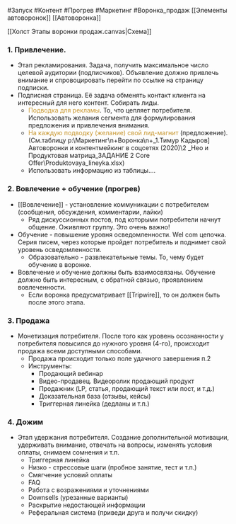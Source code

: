 #Запуск #Контент #Прогрев #Маркетинг #Воронка_продаж 
[[Элементы автоворонок]]
[[Автоворонка]]

 [[Холст Этапы воронки продаж.canvas|Схема]]

### 1. Привлечение. 
- Этап рекламирования. Задача, получить максимальное число целевой аудитории (подписчиков). Объявление должно привлечь внимание и спровоцировать перейти по ссылке на страницу подписки.
- Подписная страница. Её задача обменять контакт клиента на интересный для него контент. Собирать лиды.
	- <span style='color:#c7952b'>Подводка для рекламы</span>. То, что цепляет потребителя. Использовать желания сегмента для формулирования предложения и привлечения внимания.
	- <span style='color:#c7952b'>На каждую подводку (желание) свой лид-магнит</span> (предложение). (См.таблицу p:\Маркетинг\n+Воронка\n+_1.Тимур Кадыров] Автоворонки и контентмейкинг в соцсетях (2020)\2 _Нео и Продуктовая матрица\_ЗАДАНИЕ 2 Core Offer\Produktovaya_lineyka.xlsx)
	- Использовать информацию из таблицы....

### 2. Вовлечение + обучение (прогрев)
- [[Вовлечение]] - установление коммуникации с потребителем (сообщения, обсуждения, комментарии, лайки)
	- Ряд дискуссионных постов, под которыми потребители начнут общение. Оживляют группу. Это очень важно!
- Обучение - повышение уровня осведомленности. Wel com цепочка. Серия писем, через которые пройдет потребитель и поднимет свой уровень осведомленности.
	- Образовательно - развлекательные темы. То, чему будет обучение в воронке.
- Вовлечение и обучение должны быть взаимосвязаны. Обучение должно быть интересным, с обратной связью, проявлением вовлеченности.
	- Если воронка предусматривает [[Tripwire]], то он должен быть после этого этапа.
	

### 3. Продажа
- Монетизация потребителя. После того как уровень осознанности у потребителя повысился до нужного уровня (4-го), происходит продажа всеми доступными способами.
	- Продажа происходит только поле удачного завершения п.2 
	- Инструменты:
		- Продающий вебинар
		- Видео-продавец. Видеоролик продающий продукт
		- Продажник (LP, статья, продающий текст или пост, и т.д.)
		- Доказательная база (отзывы, кейсы)
		- Триггерная линейка (дедланы и т.п.)

### 4. Дожим
- Этап удержания потребителя. Создание дополнительной мотивации, удерживать внимание, отвечать на вопросы, изменять условия оплаты, снимаем сомнения и т.п.
	- Триггерная линейка
	- Низко - стрессовые шаги (пробное занятие, тест и т.п.)
	- Смягчение условий оплаты
	- FAQ
	- Работа с возражениями и уточнениями
	- Downsells (урезанные варианты)
	- Раскрытие недостающей информации
	- Реферальная система (приведи друга и получи скидку)




###